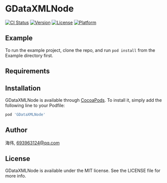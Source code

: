 # GDataXMLNode

[![CI Status](https://img.shields.io/travis/ghwghw4/GDataXMLNode.svg?style=flat)](https://travis-ci.org/ghwghw4/GDataXMLNode)
[![Version](https://img.shields.io/cocoapods/v/GDataXMLNode.svg?style=flat)](https://cocoapods.org/pods/GDataXMLNode)
[![License](https://img.shields.io/cocoapods/l/GDataXMLNode.svg?style=flat)](https://cocoapods.org/pods/GDataXMLNode)
[![Platform](https://img.shields.io/cocoapods/p/GDataXMLNode.svg?style=flat)](https://cocoapods.org/pods/GDataXMLNode)

## Example

To run the example project, clone the repo, and run `pod install` from the Example directory first.

## Requirements

## Installation

GDataXMLNode is available through [CocoaPods](https://cocoapods.org). To install
it, simply add the following line to your Podfile:

```ruby
pod 'GDataXMLNode'
```

## Author

海伟, 693963124@qq.com

## License

GDataXMLNode is available under the MIT license. See the LICENSE file for more info.
